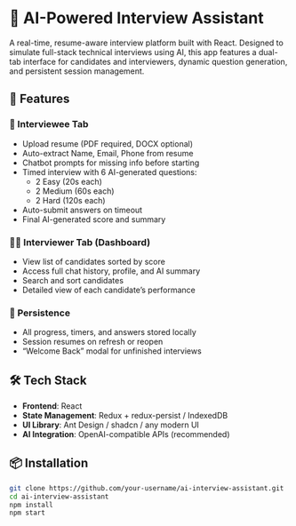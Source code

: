 # 🧠 AI-Powered Interview Assistant

A real-time, resume-aware interview platform built with React. Designed to simulate full-stack technical interviews using AI, this app features a dual-tab interface for candidates and interviewers, dynamic question generation, and persistent session management.

## 🚀 Features

### 👤 Interviewee Tab
- Upload resume (PDF required, DOCX optional)
- Auto-extract Name, Email, Phone from resume
- Chatbot prompts for missing info before starting
- Timed interview with 6 AI-generated questions:
  - 2 Easy (20s each)
  - 2 Medium (60s each)
  - 2 Hard (120s each)
- Auto-submit answers on timeout
- Final AI-generated score and summary

### 🧑‍💼 Interviewer Tab (Dashboard)
- View list of candidates sorted by score
- Access full chat history, profile, and AI summary
- Search and sort candidates
- Detailed view of each candidate’s performance

### 💾 Persistence
- All progress, timers, and answers stored locally
- Session resumes on refresh or reopen
- “Welcome Back” modal for unfinished interviews

## 🛠️ Tech Stack

- **Frontend**: React
- **State Management**: Redux + redux-persist / IndexedDB
- **UI Library**: Ant Design / shadcn / any modern UI
- **AI Integration**: OpenAI-compatible APIs (recommended)

## 📦 Installation

```bash
git clone https://github.com/your-username/ai-interview-assistant.git
cd ai-interview-assistant
npm install
npm start